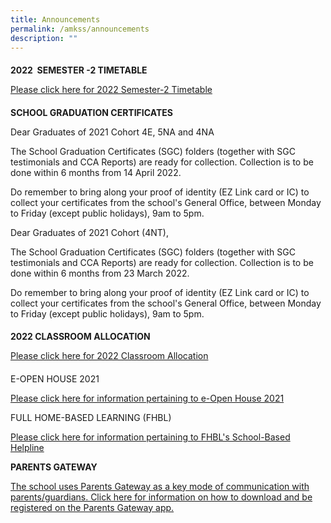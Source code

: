 ```yaml
---
title: Announcements
permalink: /amkss/announcements
description: ""
---
```

#### 

**2022  SEMESTER -2 TIMETABLE**   

[Please click here for 2022 Semester-2 Timetable](https://angmokiosec-moe-edu-sg-admin.cwp.sg/students/current-students/timetable)

  

#### 

**SCHOOL GRADUATION CERTIFICATES**

Dear Graduates of 2021 Cohort 4E, 5NA and 4NA  

The School Graduation Certificates (SGC) folders (together with SGC testimonials and CCA Reports) are ready for collection. Collection is to be done within 6 months from 14 April 2022.   

Do remember to bring along your proof of identity (EZ Link card or IC) to collect your certificates from the school's General Office, between Monday to Friday (except public holidays), 9am to 5pm.   

  

Dear Graduates of 2021 Cohort (4NT),  

The School Graduation Certificates (SGC) folders (together with SGC testimonials and CCA Reports) are ready for collection. Collection is to be done within 6 months from 23 March 2022.

Do remember to bring along your proof of identity (EZ Link card or IC) to collect your certificates from the school's General Office, between Monday to Friday (except public holidays), 9am to 5pm. 

#### 

**2022 CLASSROOM ALLOCATION**   

[Please click here for 2022 Classroom Allocation](/files/Classroom%20Allocation%202022.pdf)

  

#### 

E-OPEN HOUSE 2021

[Please click here for information pertaining to e-Open House 2021](/e-open-house)  

  

FULL HOME-BASED LEARNING (FHBL)

[Please click here for information pertaining to FHBL's School-Based Helpline](/files/Ang%20Mo%20Kio%20Secondary%20School%20-%20HBL.pdf)

  

**PARENTS GATEWAY**  

[The school uses Parents Gateway as a key mode of communication with parents/guardians. Click here for information on how to download and be registered on the Parents Gateway app.](/files/PG%20Step%20by%20Step%20Guide.pdf)